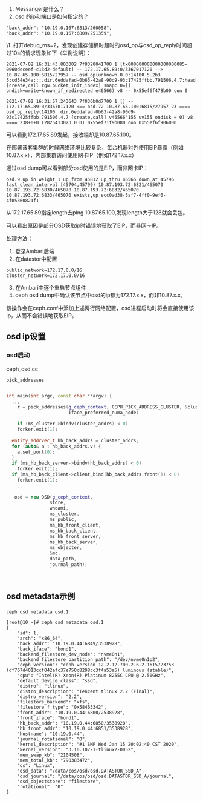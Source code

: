 

1. Messanger是什么？
2. osd 的ip和端口是如何指定的？

```shell
"back_addr": "10.19.0.167:6813/260058",
"back_addr": "10.19.0.167:6809/251359",
```





\1. 打开debug_ms=2，发现创建存储桶时超时的osd_op与osd_op_reply时间超过10s的请求现象如下（举例说明）：

```shell
2021-07-02 16:31:43.803002 7f8320041700 1 [tx000000000000000000085-0060deceef-c13d2-default] -- 172.17.65.89:0/3367017120 --> 10.87.65.100:6815/27957 -- osd_op(unknown.0.0:14100 5.2b3 5:cd54e34a:::.dir.6eddafad-0b63-42a8-90d9-93c17425ffbb.791506.4.7:head [create,call rgw.bucket_init_index] snapc 0=[] ondisk+write+known_if_redirected e46566) v8 -- 0x55ef6f478b00 con 0

2021-07-02 16:31:57.243643 7f836b0d7700 1 [] -- 172.17.65.89:0/3367017120 <== osd.72 10.87.65.100:6815/27957 23 ==== osd_op_reply(14100 .dir.6eddafad-0b63-42a8-90d9-93c17425ffbb.791506.4.7 [create,call] v46566'155 uv155 ondisk = 0) v8 ==== 238+0+0 (2825413023 0 0) 0x55ef71f9b080 con 0x55ef6f906000
```

可以看到172.17.65.89发起，接收端却是10.87.65.100。

在部署该套集群的时候网络环境比较复杂，每台机器对外使用EIP暴露（例如10.87.x.x），内部集群访问使用网卡IP（例如172.17.x.x）

通过osd dump可以看到部分osd使用的是EIP，而非网卡IP：

```shell
osd.9 up in weight 1 up_from 45812 up_thru 46565 down_at 45796 last_clean_interval [45794,45799) 10.87.193.72:6821/465070 10.87.193.72:6830/465070 10.87.193.72:6832/465070 10.87.193.72:6833/465070 exists,up ecc0ad38-5af7-4ff0-9ef6-4f05360821f1
```

从172.17.65.89指定length去ping 10.87.65.100,发现length大于128就会丢包。

可以看出原因是部分OSD获取ip时错误地获取了EIP，而非网卡IP。



处理方法：

1. 登录Ambari后端
2. 在datastor中配置

```shell
public_network=172.17.0.0/16
cluster_network=172.17.0.0/16
```

3. 在Ambari中逐个重启节点组件
4. ceph osd dump中确认该节点中osd的ip都为172.17.x.x，而非10.87.x.x。

该操作会在ceph.conf中添加上述两行网络配置，osd进程启动时将会直接使用该ip，从而不会错误地获取EIP。



## osd ip设置

### osd启动

ceph_osd.cc

```shell
pick_addresses
	
```









```c++
int main(int argc, const char **argv) {
  ...
    r = pick_addresses(g_ceph_context, CEPH_PICK_ADDRESS_CLUSTER, &cluster_addrs,
                       iface_preferred_numa_node)

    if (ms_cluster->bindv(cluster_addrs) < 0)
    forker.exit(1);
  
  entity_addrvec_t hb_back_addrs = cluster_addrs;
  for (auto& a : hb_back_addrs.v) {
    a.set_port(0);
  }
  if (ms_hb_back_server->bindv(hb_back_addrs) < 0)
    forker.exit(1);
  if (ms_hb_back_client->client_bind(hb_back_addrs.front()) < 0)
    forker.exit(1);
    ...
  
   osd = new OSD(g_ceph_context,
                store,
                whoami,
                ms_cluster,
                ms_public,
                ms_hb_front_client,
                ms_hb_back_client,
                ms_hb_front_server,
                ms_hb_back_server,
                ms_objecter,
                &mc,
                data_path,
                journal_path);
  
  
```



## osd metadata示例

`ceph osd metadata osd.1`:

```shell
[root@10 ~]# ceph osd metadata osd.1
{
    "id": 1,
    "arch": "x86_64",
    "back_addr": "10.19.0.44:6849/3538928",
    "back_iface": "bond1",
    "backend_filestore_dev_node": "nvme0n1",
    "backend_filestore_partition_path": "/dev/nvme0n1p2",
    "ceph_version": "ceph version 12.2.12-700.2.6.2.1615723753 (df767d4013ccf042afc37e750c8298cc3f4a53a5) luminous (stable)",
    "cpu": "Intel(R) Xeon(R) Platinum 8255C CPU @ 2.50GHz",
    "default_device_class": "ssd",
    "distro": "tlinux",
    "distro_description": "Tencent tlinux 2.2 (Final)",
    "distro_version": "2.2",
    "filestore_backend": "xfs",
    "filestore_f_type": "0x58465342",
    "front_addr": "10.19.0.44:6800/2538928",
    "front_iface": "bond1",
    "hb_back_addr": "10.19.0.44:6850/3538928",
    "hb_front_addr": "10.19.0.44:6851/3538928",
    "hostname": "10.19.0.44",
    "journal_rotational": "0",
    "kernel_description": "#1 SMP Wed Jan 15 20:02:40 CST 2020",
    "kernel_version": "3.10.107-1-tlinux2-0052",
    "mem_swap_kb": "2104508",
    "mem_total_kb": "790383472",
    "os": "Linux",
    "osd_data": "/data/cos/osd/osd.DATASTOR_SSD_A",
    "osd_journal": "/data/cos/osd/osd.DATASTOR_SSD_A/journal",
    "osd_objectstore": "filestore",
    "rotational": "0"
}
```

